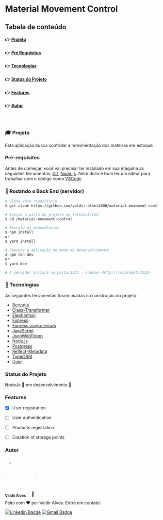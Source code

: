 <h1>Material Movement Control</h1>

<h2>Tabela de conteúdo</h2>

<!--ts-->
   <h4>👉 <a href="#projeto"> Projeto</a></h4>
   <h4>👉 <a href="#pre-requisitos"> Pré Requisitos</a></h4>
   <h4>👉 <a href="#tecnologias"> Tecnologias</a></h4>
   <h4>👉 <a href="#status"> Status do Projeto</a></h4>
   <h4>👉 <a href="#features"> Features</a></h4>
   <h4>👉 <a href="#autor"> Autor</a></h4>
<!--te-->

<h3 id="projeto" style="margin-top: 4rem;"> 🎓 Projeto </h3>

Esta aplicação busca controlar a movimentação dos materias em estoque


<h3 id="pre-requisitos"> Pré-requisitos</h3>

Antes de começar, você vai precisar ter instalado em sua máquina as seguintes ferramentas:
[Git](https://git-scm.com), [Node.js](https://nodejs.org/en/). 
Além disto é bom ter um editor para trabalhar com o código como [VSCode](https://code.visualstudio.com/)

<h3> 🎲 Rodando o Back End (servidor) </h3>

```bash
# Clone este repositório
$ git clone https://github.com/valdir-alves3000/material-movement-control.git

# Acesse a pasta do projeto no terminal/cmd
$ cd /material-movement-control

# Instale as dependências
$ npm install
or 
$ yarn install

# Execute a aplicação em modo de desenvolvimento
$ npm run dev
or
$ yarn dev

# O servidor inciará na porta:3333 - acesse <http://localhost:3333>
```

<h3 id="tecnologias">🔨 Tecnologias </h3>

As seguintes ferramentas foram usadas na construção do projeto:

- [Bcryptjs](https://www.npmjs.com/package/bcryptjs)
- [Class-Transformer](https://github.com/typestack/class-transformer#readme)
- [Elephantsql](https://www.elephantsql.com/)
- [Express](https://www.npmjs.com/package/express)
- [Express-async-errors](https://www.npmjs.com/package/express-async-errors)
- [JavaScript](https://developer.mozilla.org/pt-BR/docs/Web/JavaScript)
- [JsonWebToken](https://jwt.io/introduction)
- [Node.js](https://nodejs.org/en/)
- [Postgress](https://www.postgresql.org/)
- [Reflect-Metadata](https://www.npmjs.com/package/reflect-metadata)
- [TypeORM](https://typeorm.io/#/)
- [Uuid](https://www.uuidgenerator.net/)

<h3 id="status"> Status do Projeto</h3>

NodeJs 🚧 em desenvolvimento 🚧

<h3 id="features"> Features </h3>

- [x] User registration
- [ ] User authentication

- [ ] Products registration
- [ ] Creation of storage points

<h3 id="autor"> Autor </h3>

<a href="https://github.com/valdir-alves3000/">
 <img style="border-radius: 50%; margin-bottom: 10px" src="https://github.com/valdir-alves3000.png" width="100px;" alt=""/>
 <br />
 <sub style="margin-right: 1rem;"><b>Valdir Alves </b></sub>🚀</a> 


<p style="margin-top: 0.5rem;">Feito com ❤️ por Valdir Alves. Entre em contato!</p>

 [![Linkedin Badge](https://img.shields.io/badge/-Valdir-blue?style=flat-square&logo=Linkedin&logoColor=white&link=https://www.linkedin.com/in/valdiralves3000/)](http://linkedin.com/in/valdiralves3000) 
[![Gmail Badge](https://img.shields.io/badge/-valdiralves3000@gmail.com-c14438?style=flat-square&logo=Gmail&logoColor=white&link=mailto:valdiralves3000@gmail.com)](mailto:valdiralves3000@gmail.com)
